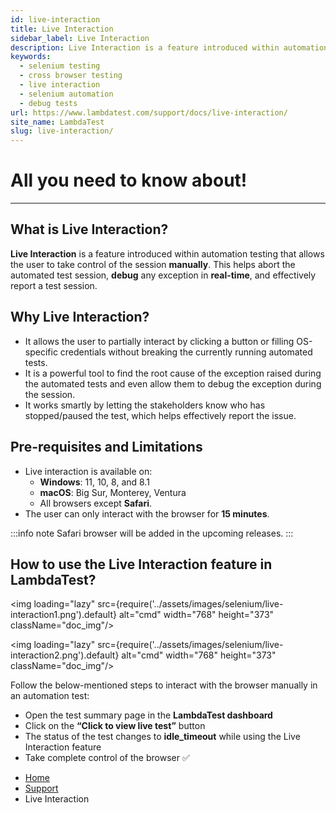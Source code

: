 ```yaml
---
id: live-interaction
title: Live Interaction
sidebar_label: Live Interaction
description: Live Interaction is a feature introduced within automation testing that allows the user to take control of the session manually.
keywords:
  - selenium testing
  - cross browser testing
  - live interaction
  - selenium automation
  - debug tests
url: https://www.lambdatest.com/support/docs/live-interaction/
site_name: LambdaTest
slug: live-interaction/
---
```


<script type="application/ld+json"
      dangerouslySetInnerHTML={{ __html: JSON.stringify({
       "@context": "https://schema.org",
        "@type": "BreadcrumbList",
        "itemListElement": [{
          "@type": "ListItem",
          "position": 1,
          "name": "Home",
          "item": "https://www.lambdatest.com"
        },{
          "@type": "ListItem",
          "position": 2,
          "name": "Support",
          "item": "https://www.lambdatest.com/support/docs/"
        },{
          "@type": "ListItem",
          "position": 3,
          "name": "Linear App Integration",
          "item": "https://www.lambdatest.com/support/docs/live-interaction/"
        }]
      })
    }}
></script>

# All you need to know about!

---

## What is Live Interaction?

**Live Interaction** is a feature introduced within automation testing that allows the user to take control of the session **manually**. This helps abort the automated test session, **debug** any exception in **real-time**, and effectively report a test session.

## Why Live Interaction?

- It allows the user to partially interact by clicking a button or filling OS-specific credentials without breaking the currently running automated tests.
- It is a powerful tool to find the root cause of the exception raised during the automated tests and even allow them to debug the exception during the session.
- It works smartly by letting the stakeholders know who has stopped/paused the test, which helps effectively report the issue.

## Pre-requisites and Limitations

- Live interaction is available on: 
   - **Windows**: 11, 10, 8, and 8.1
   - **macOS**: Big Sur, Monterey, Ventura
   - All browsers except **Safari**.
- The user can only interact with the browser for **15 minutes**.

:::info note
Safari browser will be added in the upcoming releases.
:::

## How to use the Live Interaction feature in LambdaTest?

<img loading="lazy" src={require('../assets/images/selenium/live-interaction1.png').default} alt="cmd" width="768" height="373" className="doc_img"/>

<img loading="lazy" src={require('../assets/images/selenium/live-interaction2.png').default} alt="cmd" width="768" height="373" className="doc_img"/>

Follow the below-mentioned steps to interact with the browser manually in an automation test:

- Open the test summary page in the **LambdaTest dashboard**
- Click on the **“Click to view live test”** button
- The status of the test changes to **idle_timeout** while using the Live Interaction feature
- Take complete control of the browser ✅

<nav aria-label="breadcrumbs">
  <ul className="breadcrumbs">
    <li className="breadcrumbs__item">
      <a className="breadcrumbs__link" target="_self" href="https://www.lambdatest.com">
        Home
      </a>
    </li>
    <li className="breadcrumbs__item">
      <a className="breadcrumbs__link" target="_self" href="https://www.lambdatest.com/support/docs/">
        Support
      </a>
    </li>
    <li className="breadcrumbs__item breadcrumbs__item--active">
      <span className="breadcrumbs__link">
      Live Interaction 
      </span>
    </li>
  </ul>
</nav>

